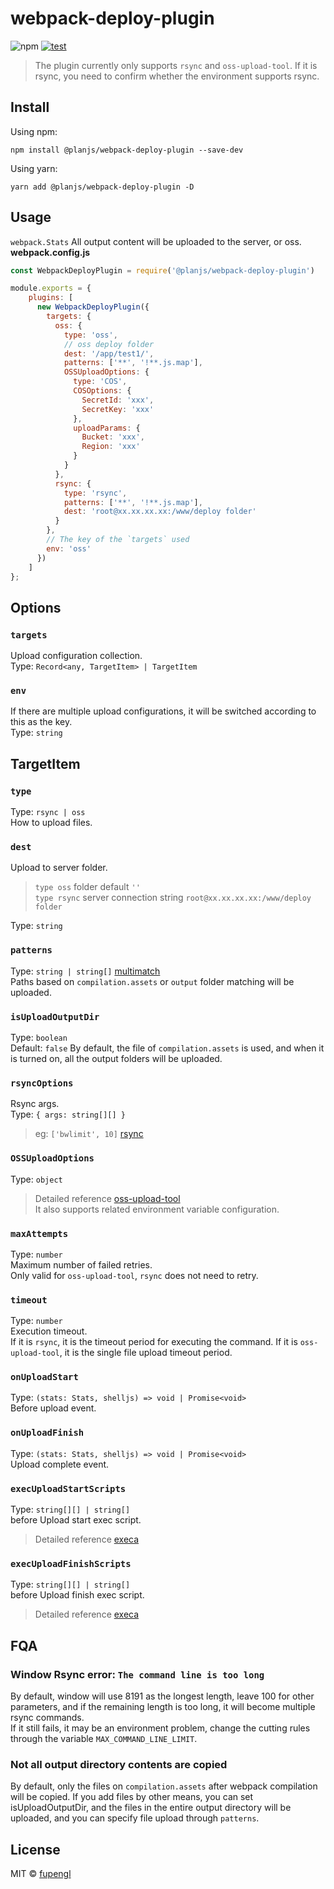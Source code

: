# webpack-deploy-plugin

![npm](https://img.shields.io/npm/v/@planjs/webpack-deploy-plugin?label=latest)
[![test](https://github.com/planjs/webpack-deploy-plugin/actions/workflows/test.yml/badge.svg)](https://github.com/planjs/webpack-deploy-plugin/actions/workflows/test.yml)

> The plugin currently only supports `rsync` and `oss-upload-tool`. If it is rsync, you need to confirm whether the environment supports rsync.

## Install

Using npm:

```console
npm install @planjs/webpack-deploy-plugin --save-dev
```

Using yarn:

```console
yarn add @planjs/webpack-deploy-plugin -D
```

## Usage

`webpack.Stats` All output content will be uploaded to the server, or oss.
**webpack.config.js**
```js
const WebpackDeployPlugin = require('@planjs/webpack-deploy-plugin')

module.exports = {
    plugins: [
      new WebpackDeployPlugin({
        targets: {
          oss: {
            type: 'oss',
            // oss deploy folder
            dest: '/app/test1/',
            patterns: ['**', '!**.js.map'],
            OSSUploadOptions: {
              type: 'COS',
              COSOptions: {
                SecretId: 'xxx',
                SecretKey: 'xxx'
              },
              uploadParams: {
                Bucket: 'xxx',
                Region: 'xxx'
              }
            }
          },
          rsync: {
            type: 'rsync',
            patterns: ['**', '!**.js.map'],
            dest: 'root@xx.xx.xx.xx:/www/deploy folder'
          }
        },
        // The key of the `targets` used
        env: 'oss'
      })
    ]
};
```

## Options

### `targets`
Upload configuration collection.   
Type: `Record<any, TargetItem> | TargetItem`

### `env`
If there are multiple upload configurations, it will be switched according to this as the key.   
Type: `string`

## TargetItem

### `type`
Type: `rsync | oss`   
How to upload files.

### `dest`
Upload to server folder.
> `type oss` folder default `''`   
> `type rsync` server connection string `root@xx.xx.xx.xx:/www/deploy folder`

Type: `string`

### `patterns`
Type: `string | string[]` [multimatch](https://www.npmjs.com/package/multimatch)   
Paths based on `compilation.assets` or `output` folder matching will be uploaded.

### `isUploadOutputDir`
Type: `boolean`  
Default: `false`
By default, the file of `compilation.assets` is used, and when it is turned on, all the output folders will be uploaded.

### `rsyncOptions`
Rsync args.   
Type: `{ args: string[][] }`   
> eg: `['bwlimit', 10]` [rsync](https://linux.die.net/man/1/rsync)   

### `OSSUploadOptions`
Type: `object` 
> Detailed reference [oss-upload-tool](https://github.com/planjs/stan/tree/master/packages/oss-upload-tool)   
> It also supports related environment variable configuration.

### `maxAttempts`
Type: `number`      
Maximum number of failed retries.   
Only valid for `oss-upload-tool`, `rsync` does not need to retry.   

### `timeout`
Type: `number`      
Execution timeout.   
If it is `rsync`, it is the timeout period for executing the command. If it is `oss-upload-tool`, it is the single file upload timeout period.  

### `onUploadStart`
Type: `(stats: Stats, shelljs) => void | Promise<void>`   
Before upload event.

### `onUploadFinish`
Type: `(stats: Stats, shelljs) => void | Promise<void>`   
Upload complete event.

### `execUploadStartScripts`
Type: `string[][] | string[]`   
before Upload start exec script.
> Detailed reference [execa](https://github.com/sindresorhus/execa)

### `execUploadFinishScripts`
Type: `string[][] | string[]`   
before Upload finish exec script.
> Detailed reference [execa](https://github.com/sindresorhus/execa)

## FQA
### Window Rsync error: `The command line is too long`
By default, window will use 8191 as the longest length, leave 100 for other parameters, and if the remaining length is too long, it will become multiple rsync commands.   
If it still fails, it may be an environment problem, change the cutting rules through the variable `MAX_COMMAND_LINE_LIMIT`.

### Not all output directory contents are copied
By default, only the files on `compilation.assets` after webpack compilation will be copied. If you add files by other means, you can set isUploadOutputDir, 
and the files in the entire output directory will be uploaded, and you can specify file upload through `patterns`.

## License

MIT © [fupengl](https://github.com/fupengl)
